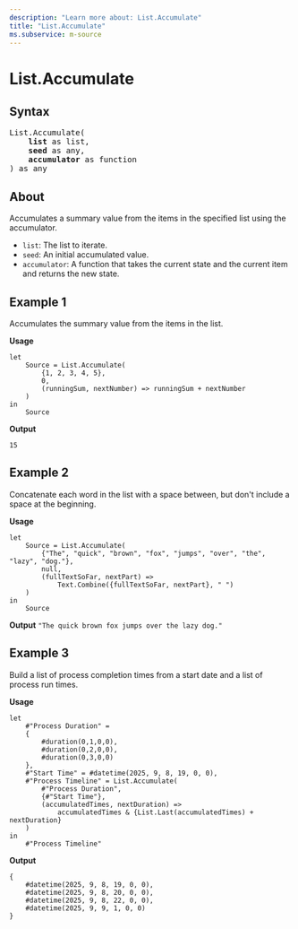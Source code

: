 ```yaml
---
description: "Learn more about: List.Accumulate"
title: "List.Accumulate"
ms.subservice: m-source
---
```

# List.Accumulate

## Syntax

<pre>
List.Accumulate(
    <b>list</b> as list,
    <b>seed</b> as any,
    <b>accumulator</b> as function
) as any
</pre>

## About

Accumulates a summary value from the items in the specified list using the accumulator.

* `list`: The list to iterate.
* `seed`: An initial accumulated value.
* `accumulator`: A function that takes the current state and the current item and returns the new state.

## Example 1

Accumulates the summary value from the items in the list.

**Usage**

```powerquery-m
let
    Source = List.Accumulate(
        {1, 2, 3, 4, 5},
        0,
        (runningSum, nextNumber) => runningSum + nextNumber
    )
in
    Source
```

**Output**

`15`

## Example 2

Concatenate each word in the list with a space between, but don't include a space at the beginning.

**Usage**

```powerquery-m
let
    Source = List.Accumulate(
        {"The", "quick", "brown", "fox", "jumps", "over", "the", "lazy", "dog."},
        null,
        (fullTextSoFar, nextPart) =>
            Text.Combine({fullTextSoFar, nextPart}, " ")
    )
in
    Source
```

**Output**
`"The quick brown fox jumps over the lazy dog."`

## Example 3

Build a list of process completion times from a start date and a list of process run times.

**Usage**

```powerquery-m
let
    #"Process Duration" = 
    {
        #duration(0,1,0,0),
        #duration(0,2,0,0),
        #duration(0,3,0,0)
    },
    #"Start Time" = #datetime(2025, 9, 8, 19, 0, 0),
    #"Process Timeline" = List.Accumulate(
        #"Process Duration",
        {#"Start Time"},
        (accumulatedTimes, nextDuration) => 
            accumulatedTimes & {List.Last(accumulatedTimes) + nextDuration}
    )
in
    #"Process Timeline"
```

**Output**

```powerquery-m
{
    #datetime(2025, 9, 8, 19, 0, 0),
    #datetime(2025, 9, 8, 20, 0, 0),
    #datetime(2025, 9, 8, 22, 0, 0),
    #datetime(2025, 9, 9, 1, 0, 0)
}
```

